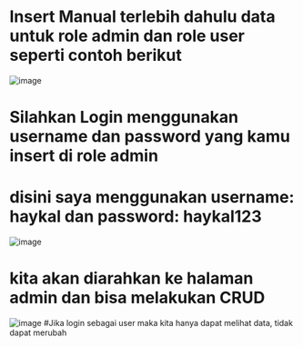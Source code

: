 # Insert Manual terlebih dahulu data untuk role admin dan role user seperti contoh berikut
![image](https://github.com/user-attachments/assets/dbcd18c0-e74d-4503-8a25-97f05b2c289c)
# Silahkan Login menggunakan username dan password yang kamu insert di role admin
# disini saya menggunakan username: haykal dan password: haykal123
![image](https://github.com/user-attachments/assets/8558fa01-7344-4e7b-95c0-ea4aea2b1a02)
# kita akan diarahkan ke halaman admin dan bisa melakukan CRUD
![image](https://github.com/user-attachments/assets/0b542ad6-3f2f-43d1-95b5-6cb3a5d665e3)
#Jika login sebagai user maka kita hanya dapat melihat data, tidak dapat merubah
